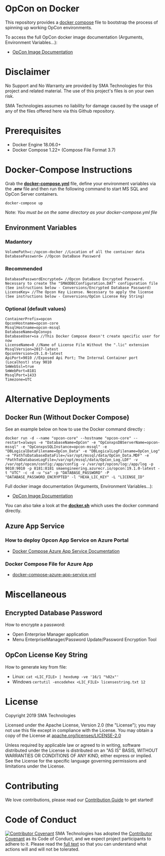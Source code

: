 # OpCon on Docker
This repository provides a [docker compose](https://docs.docker.com/compose/) file to bootstrap the process of spinning up working OpCon environments.

To access the full OpCon docker image documentation (Arguments, Environment Variables...):
- [OpCon Image Documentation](doc/docker.md)

# Disclaimer
No Support and No Warranty are provided by SMA Technologies for this project and related material. The use of this project's files is on your own risk.

SMA Technologies assumes no liability for damage caused by the usage of any of the files offered here via this Github repository.

# Prerequisites
- Docker Engine 18.06.0+
- Docker Compose 1.22+ (Compose File Format 3.7)

# Docker-Compose Instructions
Grab the **[docker-compose.yml](docker-compose.yml)** file, define your environment variables via the **.env** file and then run the following command to start MS SQL and OpCon Server containers.
```
docker-compose up
```
Note: *You must be on the same directory as your docker-compose.yml file*

## Environment Variables

### Madantory

```
VolumePath=c:/opcon-docker //Location of all the container data
DatabasePassword= //Opcon DataBase Password
```

### Recommended

```
DatabasePasswordEncrypted= //Opcon DataBase Encrypted Password. Necessary to create the "SMAODBCConfiguration.DAT" configuration file (See instructions below - Conversions/Encrypted Database Password)
LicenseKey= //The Opcon Key License. Necessary to apply the license (See instructions below - Conversions/OpCon License Key String)
```

### Optional (default values)

```
ContainerPrefix=opcon
OpconHostname=opcon-core
MssqlHostname=opcon-mssql
DatabaseName=OpConxps
DatabaseUser=sa //This Docker Compose doesn't create specific user for now
LicenseName=0 //Name of License File Without the ".lic" extension
MssqlVersion=2017-latest
OpconVersion=19.1.0-latest
ApiPort=9010 //Exposed Api Port; The Internal Container port (Localhost) stay 9010
SmWebSsl=true
SmWebPort=8181
MssqlPort=1433
Timezone=UTC
```

# Alternative Deployments

## Docker Run (Without Docker Compose)
See an example below on how to use the Docker command directly :
```
docker run -d --name "opcon-core" --hostname "opcon-core" --restart=always -e "DatabaseName=OpCon" -e "OpConxpsDBServerName=opcon-mssql" -e "OpConxpsSQLInstance=opcon-mssql" -e "DBLogicalDataFilename=OpCon_Data" -e "DBLogicalLogFilename=OpCon_Log" -e "PathToDatabaseDataFile=/var/opt/mssql/data/OpCon_Data.MDF" -e "PathToDatabaseLogFile=/var/opt/mssql/data/OpCon_Log.LDF" -v /var/opt/opcon/config:/app/config -v /var/opt/opcon/log:/app/log -p 9010:9010 -p 8181:8181 smaengineering.azurecr.io/opcon:19.1.0-latest -t "UTC" -c -d -u "sa" -p "DATABASE_PASSWORD" -P "DATABASE_PASSWORD_ENCRYPTED" -l "HEXA_LIC_KEY" -L "LICENSE_ID"
```
Full docker image documentation (Arguments, Environment Variables...):
- [OpCon Image Documentation](doc/docker.md)

You can also take a look at the **[docker.sh](docker.sh)** which uses the docker command directly.

## Azure App Service

### How to deploy Opcon App Service on Azure Portal
- [Docker Compose Azure App Service Documentation](doc/docker-compose-azure-app-service.md)

### Docker Compose File for Azure App
- [docker-compose-azure-app-service.yml](docker-compose-azure-app-service.yml)

# Miscellaneous

## Encrypted Database Password

How to encrypte a password:
- Open Enterprise Manager application
- Menu EnterpriseManager/Password Update/Password Encryption Tool

## OpCon License Key String

How to generate key from file:
- Linux: `cat <LIC_FILE> | hexdump -ve '16/1 "%02x"'`
- Windows `certutil -encodehex <LIC_FILE> licensestring.txt 12`

# License
Copyright 2019 SMA Technologies

Licensed under the Apache License, Version 2.0 (the "License");
you may not use this file except in compliance with the License.
You may obtain a copy of the License at [apache.org/licenses/LICENSE-2.0](http://www.apache.org/licenses/LICENSE-2.0)

Unless required by applicable law or agreed to in writing, software
distributed under the License is distributed on an "AS IS" BASIS,
WITHOUT WARRANTIES OR CONDITIONS OF ANY KIND, either express or implied.
See the License for the specific language governing permissions and
limitations under the License.

# Contributing
We love contributions, please read our [Contribution Guide](CONTRIBUTING.md) to get started!

# Code of Conduct
[![Contributor Covenant](https://img.shields.io/badge/Contributor%20Covenant-v2.0%20adopted-ff69b4.svg)](code-of-conduct.md)
SMA Technologies has adopted the [Contributor Covenant](CODE_OF_CONDUCT.md) as its Code of Conduct, and we expect project participants to adhere to it. Please read the [full text](CODE_OF_CONDUCT.md) so that you can understand what actions will and will not be tolerated.

